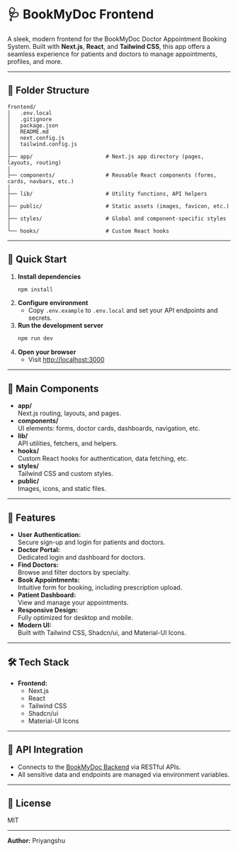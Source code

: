 # 🩺 BookMyDoc Frontend

A sleek, modern frontend for the BookMyDoc Doctor Appointment Booking System. Built with **Next.js**, **React**, and **Tailwind CSS**, this app offers a seamless experience for patients and doctors to manage appointments, profiles, and more.

---


## 📁 Folder Structure

```
frontend/
│   .env.local
│   .gitignore
│   package.json
│   README.md
│   next.config.js
│   tailwind.config.js
│
├── app/                       # Next.js app directory (pages, layouts, routing)
│
├── components/                # Reusable React components (forms, cards, navbars, etc.)
│
├── lib/                       # Utility functions, API helpers
│
├── public/                    # Static assets (images, favicon, etc.)
│
├── styles/                    # Global and component-specific styles
│
└── hooks/                     # Custom React hooks
```

---

## 🚀 Quick Start

1. **Install dependencies**
   ```sh
   npm install
   ```
2. **Configure environment**
   - Copy `.env.example` to `.env.local` and set your API endpoints and secrets.
3. **Run the development server**
   ```sh
   npm run dev
   ```
4. **Open your browser**
   - Visit [http://localhost:3000](http://localhost:3000)

---

## 🧩 Main Components

- **app/**  
  Next.js routing, layouts, and pages.
- **components/**  
  UI elements: forms, doctor cards, dashboards, navigation, etc.
- **lib/**  
  API utilities, fetchers, and helpers.
- **hooks/**  
  Custom React hooks for authentication, data fetching, etc.
- **styles/**  
  Tailwind CSS and custom styles.
- **public/**  
  Images, icons, and static files.

---

## 🌟 Features

- **User Authentication:**  
  Secure sign-up and login for patients and doctors.
- **Doctor Portal:**  
  Dedicated login and dashboard for doctors.
- **Find Doctors:**  
  Browse and filter doctors by specialty.
- **Book Appointments:**  
  Intuitive form for booking, including prescription upload.
- **Patient Dashboard:**  
  View and manage your appointments.
- **Responsive Design:**  
  Fully optimized for desktop and mobile.
- **Modern UI:**  
  Built with Tailwind CSS, Shadcn/ui, and Material-UI Icons.

---

## 🛠️ Tech Stack

- **Frontend:**
  - Next.js
  - React
  - Tailwind CSS
  - Shadcn/ui
  - Material-UI Icons

---

## 🔗 API Integration

- Connects to the [BookMyDoc Backend](../backend/README.md) via RESTful APIs.
- All sensitive data and endpoints are managed via environment variables.

---

## 📝 License

MIT

---

**Author:** Priyangshu
